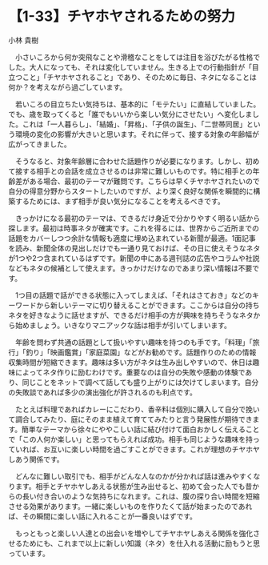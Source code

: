 # 【1-33】チヤホヤされるための努力

<div class="author">小林 貴樹</div>

　小さいころから何か突飛なことや滑稽なことをしては注目を浴びたがる性格でした。大人になっても、それは変化していません。生きる上での行動指針が「目立つこと」「チヤホヤされること」であり、そのために毎日、ネタになることは何か？を考えながら過ごしています。

　若いころの目立ちたい気持ちは、基本的に「モテたい」に直結していました。でも、歳を取ってくると「誰でもいいから楽しい気分にさせたい」へ変化しました。これは「一人暮らし」、「結婚」、「昇格」、「子供の誕生」、「二世帯同居」という環境の変化の影響が大きいと思います。それに伴って、接する対象の年齢幅が広がってきました。

　そうなると、対象年齢層に合わせた話題作りが必要になります。しかし、初めて接する相手との会話を成立させるのは非常に難しいものです。特に相手との年齢差がある場合、最初のテーマが難問です。こちらは早くチヤホヤされたいので自分の得意分野からスタートしたいのですが、より深く良好な関係を瞬間的に構築するためには、まず相手が良い気分になることを考えるべきです。

　きっかけになる最初のテーマは、できるだけ身近で分かりやすく明るい話から探します。最初は時事ネタが確実です。これを得るには、世界からご近所までの話題をカバーしつつ余計な情報も適度に埋め込まれている新聞が最適。1面記事を読み、新聞全体の見出しだけでも一通り見ておけば、その日に使えそうなネタが1つや2つ含まれているはずです。新聞の中にある週刊誌の広告やコラムや社説などもネタの候補として使えます。きっかけだけなのであまり深い情報は不要です。

　1つ目の話題で話ができる状態に入ってしまえば、「それはさておき」などのキーワードから新しいテーマに切り替えることができます。ここからは自分の持ちネタを好きなように話せますが、できるだけ相手の方が興味を持ちそうなネタから始めましょう。いきなりマニアックな話は相手が引いてしまいます。

　年齢を問わず共通の話題として扱いやすい趣味を持つのも手です。「料理」「旅行」「釣り」「映画鑑賞」「家庭菜園」などがお勧めです。話題作りのための情報収集時間が短縮できます。趣味は多い方がネタは生み出しやすいので、休日は趣味によってネタ作りに励むわけです。重要なのは自分の失敗や感動の体験であり、同じことをネットで調べて話しても盛り上がりには欠けてしまいます。自分の失敗談であれば多少の演出強化が許されるのも利点です。

　たとえば料理であればカレーにこだわり、香辛料は個別に購入して自分で挽いて調合してみたり、庭にそのまま植えて育ててみたりと言う発展性が期待できます。簡単なテーマから徐々にややこしい話に結び付けて面白おかしく伝えることで「この人何か楽しい」と思ってもらえれば成功。相手も同じような趣味を持っていれば、お互いに楽しい時間を過ごすことができます。これが理想のチヤホヤしあう関係です。

　どんなに難しい取引でも、相手がどんな人なのかが分かれば話は進みやすくなります。相手とチヤホヤしあえる状態が生み出せると、初めて会った人でも昔からの長い付き合いのような気持ちになれます。これは、腹の探り合い時間を短縮させる効果があります。一緒に楽しいものを作りたくて話が始まったのであれば、その瞬間に楽しい話に入れることが一番良いはずです。

　もっともっと楽しい人達との出会いを増やしてチヤホヤしあえる関係を強化させるためにも、これまで以上に新しい知識（ネタ）を仕入れる活動に励もうと思っています。
 